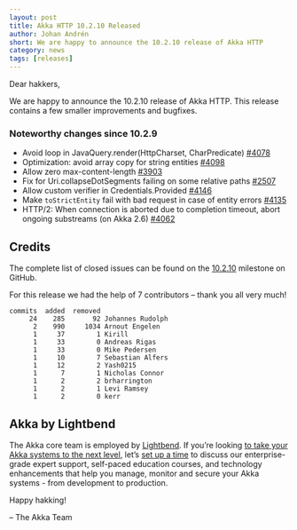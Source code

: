 ```yaml
---
layout: post
title: Akka HTTP 10.2.10 Released
author: Johan Andrén
short: We are happy to announce the 10.2.10 release of Akka HTTP
category: news
tags: [releases]
---
```


Dear hakkers,

We are happy to announce the 10.2.10 release of Akka HTTP. This release contains a few smaller improvements and bugfixes.

### Noteworthy changes since 10.2.9

* Avoid loop in JavaQuery.render(HttpCharset, CharPredicate) [#4078](https://github.com/akka/akka-http/pull/4078)
* Optimization: avoid array copy for string entities [#4098](https://github.com/akka/akka-http/pull/4098)
* Allow zero max-content-length [#3903](https://github.com/akka/akka-http/pull/3903)
* Fix for Uri.collapseDotSegments failing on some relative paths [#2507](https://github.com/akka/akka-http/pull/2507)
* Allow custom verifier in Credentials.Provided [#4146](https://github.com/akka/akka-http/pull/4146)
* Make `toStrictEntity` fail with bad request in case of entity errors [#4135](https://github.com/akka/akka-http/pull/4135)
* HTTP/2: When connection is aborted due to completion timeout, abort ongoing substreams (on Akka 2.6) [#4062](https://github.com/akka/akka-http/pull/4062)

## Credits

The complete list of closed issues can be found on the [10.2.10](https://github.com/akka/akka-http/milestone/70?closed=1) milestone
on GitHub.

For this release we had the help of 7 contributors – thank you all very much!

```
commits  added  removed
     24    285       92 Johannes Rudolph
      2    990     1034 Arnout Engelen
      1     37        1 Kirill
      1     33        0 Andreas Rigas
      1     33        0 Mike Pedersen
      1     10        7 Sebastian Alfers
      1     12        2 Yash0215
      1      7        1 Nicholas Connor
      1      2        2 brharrington
      1      2        1 Levi Ramsey
      1      2        0 kerr
```


## Akka by Lightbend

The Akka core team is employed by [Lightbend](https://www.lightbend.com/). If you’re looking [to take your Akka systems to the next level](https://www.lightbend.com/akka#subscription), let’s [set up a time](https://www.lightbend.com/contact) to discuss our enterprise-grade expert support, self-paced education courses, and technology enhancements that help you manage, monitor and secure your Akka systems - from development to production.

Happy hakking!

– The Akka Team
